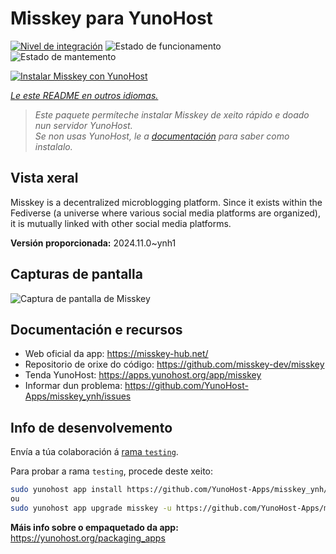 <!--
NOTA: Este README foi creado automáticamente por <https://github.com/YunoHost/apps/tree/master/tools/readme_generator>
NON debe editarse manualmente.
-->

# Misskey para YunoHost

[![Nivel de integración](https://apps.yunohost.org/badge/integration/misskey)](https://ci-apps.yunohost.org/ci/apps/misskey/)
![Estado de funcionamento](https://apps.yunohost.org/badge/state/misskey)
![Estado de mantemento](https://apps.yunohost.org/badge/maintained/misskey)

[![Instalar Misskey con YunoHost](https://install-app.yunohost.org/install-with-yunohost.svg)](https://install-app.yunohost.org/?app=misskey)

*[Le este README en outros idiomas.](./ALL_README.md)*

> *Este paquete permíteche instalar Misskey de xeito rápido e doado nun servidor YunoHost.*  
> *Se non usas YunoHost, le a [documentación](https://yunohost.org/install) para saber como instalalo.*

## Vista xeral

Misskey is a decentralized microblogging platform. Since it exists within the Fediverse (a universe where various social media platforms are organized), it is mutually linked with other social media platforms.


**Versión proporcionada:** 2024.11.0~ynh1

## Capturas de pantalla

![Captura de pantalla de Misskey](./doc/screenshots/screenshot-desktop.png)

## Documentación e recursos

- Web oficial da app: <https://misskey-hub.net/>
- Repositorio de orixe do código: <https://github.com/misskey-dev/misskey>
- Tenda YunoHost: <https://apps.yunohost.org/app/misskey>
- Informar dun problema: <https://github.com/YunoHost-Apps/misskey_ynh/issues>

## Info de desenvolvemento

Envía a túa colaboración á [rama `testing`](https://github.com/YunoHost-Apps/misskey_ynh/tree/testing).

Para probar a rama `testing`, procede deste xeito:

```bash
sudo yunohost app install https://github.com/YunoHost-Apps/misskey_ynh/tree/testing --debug
ou
sudo yunohost app upgrade misskey -u https://github.com/YunoHost-Apps/misskey_ynh/tree/testing --debug
```

**Máis info sobre o empaquetado da app:** <https://yunohost.org/packaging_apps>
